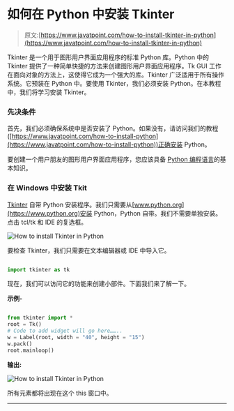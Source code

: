# 如何在 Python 中安装 Tkinter

> 原文:[https://www.javatpoint.com/how-to-install-tkinter-in-python](https://www.javatpoint.com/how-to-install-tkinter-in-python)

Tkinter 是一个用于图形用户界面应用程序的标准 Python 库。Python 中的 Tkinter 提供了一种简单快捷的方法来创建图形用户界面应用程序。Tk GUI 工作在面向对象的方法上，这使得它成为一个强大的库。Tkinter 广泛适用于所有操作系统。它预装在 Python 中。要使用 Tkinter，我们必须安装 Python。在本教程中，我们将学习安装 Tkinter。

### 先决条件

首先，我们必须确保系统中是否安装了 Python。如果没有，请访问我们的教程([https://www.javatpoint.com/how-to-install-python](https://www.javatpoint.com/how-to-install-python))正确安装 Python。

要创建一个用户朋友的图形用户界面应用程序，您应该具备 [Python 编程语言](https://www.javatpoint.com/python-tutorial)的基本知识。

### 在 Windows 中安装 Tkit

[Tkinter](https://www.javatpoint.com/python-tkinter) 自带 Python 安装程序。我们只需要从[www.python.org](https://www.python.org)安装 Python，Python 自带。我们不需要单独安装。点击 tcl/tk 和 IDE 的复选框。

![How to install Tkinter in Python](img/e76382cfa0732ca96514d1e00d2541ee.png)

要检查 Tkinter，我们只需要在文本编辑器或 IDE 中导入它。

```py

import tkinter as tk

```

现在，我们可以访问它的功能来创建小部件。下面我们来了解一下。

**示例-**

```py

from tkinter import *
root = Tk()
# Code to add widget will go here……..
w = Label(root, width = "40", height = "15")
w.pack()
root.mainloop()

```

**输出:**

![How to install Tkinter in Python](img/8a9f543ed625ed0958a101831492560b.png)

所有元素都将出现在这个 this 窗口中。

* * *
